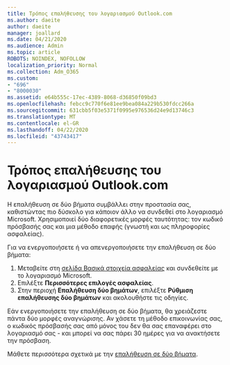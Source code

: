 ```yaml
---
title: Τρόπος επαλήθευσης του λογαριασμού Outlook.com
ms.author: daeite
author: daeite
manager: joallard
ms.date: 04/21/2020
ms.audience: Admin
ms.topic: article
ROBOTS: NOINDEX, NOFOLLOW
localization_priority: Normal
ms.collection: Adm_O365
ms.custom:
- "696"
- "8000030"
ms.assetid: e64b555c-17ec-4389-8068-d36850f09bd3
ms.openlocfilehash: febcc9c770f6e81ee9bea084a229b530fdcc266a
ms.sourcegitcommit: 631cbb5f03e5371f0995e976536d24e9d13746c3
ms.translationtype: MT
ms.contentlocale: el-GR
ms.lasthandoff: 04/22/2020
ms.locfileid: "43743417"
---
```

# <a name="how-to-verify-your-outlookcom-account"></a>Τρόπος επαλήθευσης του λογαριασμού Outlook.com

Η επαλήθευση σε δύο βήματα συμβάλλει στην προστασία σας, καθιστώντας πιο δύσκολο για κάποιον άλλο να συνδεθεί στο λογαριασμό Microsoft. Χρησιμοποιεί δύο διαφορετικές μορφές ταυτότητας: τον κωδικό πρόσβασής σας και μια μέθοδο επαφής (γνωστή και ως πληροφορίες ασφαλείας).
  
Για να ενεργοποιήσετε ή να απενεργοποιήσετε την επαλήθευση σε δύο βήματα:
  
1. Μεταβείτε στη [σελίδα Βασικά στοιχεία ασφαλείας](https://go.microsoft.com/fwlink/?linkid=842325) και συνδεθείτε με το λογαριασμό Microsoft.
2. Επιλέξτε **Περισσότερες επιλογές ασφαλείας**.
3. Στην περιοχή **Επαλήθευση δύο βημάτων**, επιλέξτε **Ρύθμιση επαλήθευσης δύο βημάτων** και ακολουθήστε τις οδηγίες.

Εάν ενεργοποιήσετε την επαλήθευση σε δύο βήματα, θα χρειάζεστε πάντα δύο μορφές αναγνώρισης. Αν χάσετε τη μέθοδο επικοινωνίας σας, ο κωδικός πρόσβασής σας από μόνος του δεν θα σας επαναφέρει στο λογαριασμό σας - και μπορεί να σας πάρει 30 ημέρες για να ανακτήσετε την πρόσβαση.
  
Μάθετε περισσότερα σχετικά με την [επαλήθευση σε δύο βήματα](https://go.microsoft.com/fwlink/?linkid=872270).
  